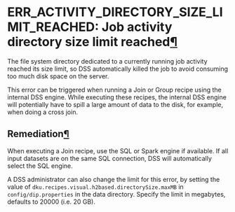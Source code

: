 ERR\_ACTIVITY\_DIRECTORY\_SIZE\_LIMIT\_REACHED: Job activity directory size limit reached[¶](#err-activity-directory-size-limit-reached-job-activity-directory-size-limit-reached "Permalink to this heading")
==============================================================================================================================================================================================================


The file system directory dedicated to a currently running job activity reached its size limit,
so DSS automatically killed the job to avoid consuming too much disk space on the server.


This error can be triggered when running a Join or Group recipe using the internal DSS engine.
While executing these recipes, the internal DSS engine will potentially have to spill a large amount of data to the disk, for example, when doing a cross join.



Remediation[¶](#remediation "Permalink to this heading")
--------------------------------------------------------


When executing a Join recipe, use the SQL or Spark engine if available. If all input datasets are on the same SQL connection, DSS will automatically select the SQL engine.


A DSS administrator can also change the limit for this error, by setting the value of
`dku.recipes.visual.h2based.directorySize.maxMB` in `config/dip.properties` in the data directory.
Specify the limit in megabytes, defaults to 20000 (i.e. 20 GB).